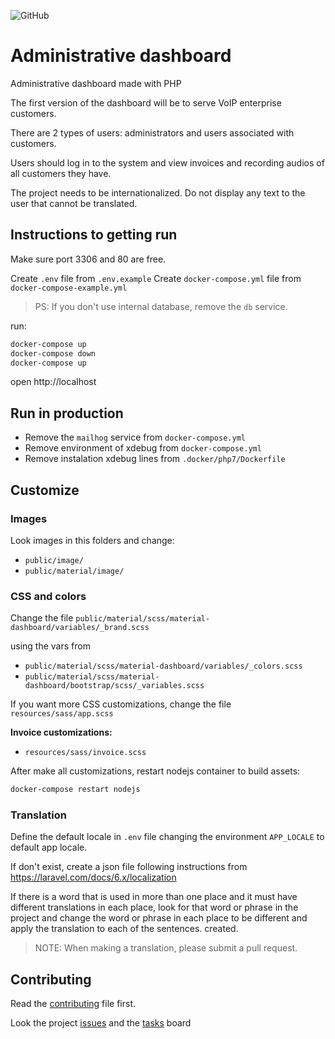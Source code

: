 ![GitHub](https://img.shields.io/github/license/lyseontech/dashboard)

# Administrative dashboard

Administrative dashboard made with PHP

The first version of the dashboard will be to serve VoIP enterprise customers.

There are 2 types of users:
administrators and users associated with customers.

Users should log in to the system and view invoices and recording audios of all customers they have.

The project needs to be internationalized. Do not display any text to the user that cannot be translated.

## Instructions to getting run

Make sure port 3306 and 80 are free.

Create `.env` file from `.env.example`
Create `docker-compose.yml` file from `docker-compose-example.yml`

> PS: If you don't use internal database, remove the `db` service.

run:
```bash
docker-compose up
docker-compose down
docker-compose up
```

open http://localhost

## Run in production

* Remove the `mailhog` service from `docker-compose.yml`
* Remove environment of xdebug from `docker-compose.yml`
* Remove instalation xdebug lines from `.docker/php7/Dockerfile`

## Customize

### Images

Look images in this folders and change:
 * `public/image/`
 * `public/material/image/`

### CSS and colors
Change the file `public/material/scss/material-dashboard/variables/_brand.scss`

using the vars from

 * `public/material/scss/material-dashboard/variables/_colors.scss`
 * `public/material/scss/material-dashboard/bootstrap/scss/_variables.scss`

If you want more CSS customizations, change the file `resources/sass/app.scss`

**Invoice customizations:**
 * `resources/sass/invoice.scss`

After make all customizations, restart nodejs container to build assets:
```bash
docker-compose restart nodejs
```

### Translation

Define the default locale in `.env` file changing the environment `APP_LOCALE` to default app locale.

If don't exist, create a json file following instructions from https://laravel.com/docs/6.x/localization

If there is a word that is used in more than one place and it must have different translations in each place, look for that word or phrase in the project and change the word or phrase in each place to be different and apply the translation to each of the sentences. created.

> NOTE: When making a translation, please submit a pull request.

## Contributing

Read the [contributing](/CONTRIBUTING.md) file first.

Look the project [issues](/../../issues) and the [tasks](/../../projects) board
